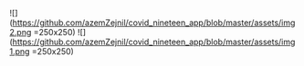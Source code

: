 ![](https://github.com/azemZejnil/covid_nineteen_app/blob/master/assets/img2.png =250x250)
![](https://github.com/azemZejnil/covid_nineteen_app/blob/master/assets/img1.png =250x250)
